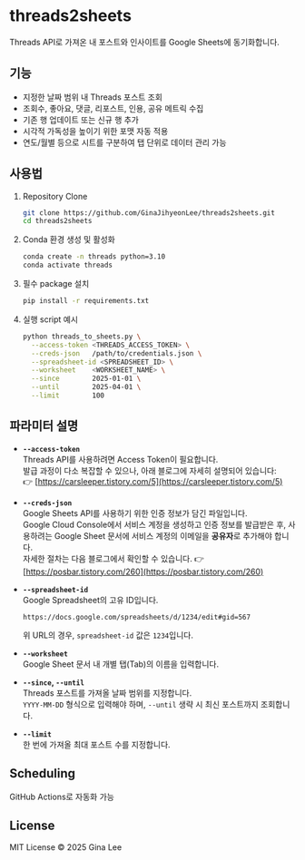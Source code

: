 # threads2sheets

Threads API로 가져온 내 포스트와 인사이트를 Google Sheets에 동기화합니다.

## 기능

- 지정한 날짜 범위 내 Threads 포스트 조회  
- 조회수, 좋아요, 댓글, 리포스트, 인용, 공유 메트릭 수집  
- 기존 행 업데이트 또는 신규 행 추가  
- 시각적 가독성을 높이기 위한 포맷 자동 적용  
- 연도/월별 등으로 시트를 구분하여 탭 단위로 데이터 관리 가능

## 사용법

1. Repository Clone
   ```bash
   git clone https://github.com/GinaJihyeonLee/threads2sheets.git
   cd threads2sheets
   ```

2. Conda 환경 생성 및 활성화
   ```bash
   conda create -n threads python=3.10
   conda activate threads
   ```

3. 필수 package 설치  
   ```bash
   pip install -r requirements.txt
   ```

4. 실행 script 예시
   ```bash
   python threads_to_sheets.py \
     --access-token <THREADS_ACCESS_TOKEN> \
     --creds-json   /path/to/credentials.json \
     --spreadsheet-id <SPREADSHEET_ID> \
     --worksheet    <WORKSHEET_NAME> \
     --since        2025-01-01 \
     --until        2025-04-01 \
     --limit        100
   ```

## 파라미터 설명

- **`--access-token`**  
  Threads API를 사용하려면 Access Token이 필요합니다.  
  발급 과정이 다소 복잡할 수 있으나, 아래 블로그에 자세히 설명되어 있습니다:  
  👉 [https://carsleeper.tistory.com/5](https://carsleeper.tistory.com/5)

- **`--creds-json`**  
  Google Sheets API를 사용하기 위한 인증 정보가 담긴 파일입니다.  
  Google Cloud Console에서 서비스 계정을 생성하고 인증 정보를 발급받은 후, 사용하려는 Google Sheet 문서에 서비스 계정의 이메일을 **공유자**로 추가해야 합니다.  
  자세한 절차는 다음 블로그에서 확인할 수 있습니다.
  👉 [https://posbar.tistory.com/260](https://posbar.tistory.com/260)

- **`--spreadsheet-id`**  
  Google Spreadsheet의 고유 ID입니다.
  ```
  https://docs.google.com/spreadsheets/d/1234/edit#gid=567
  ```
  위 URL의 경우, `spreadsheet-id` 값은 `1234`입니다.  

- **`--worksheet`**  
  Google Sheet 문서 내 개별 탭(Tab)의 이름을 입력합니다.  

- **`--since`, `--until`**  
  Threads 포스트를 가져올 날짜 범위를 지정합니다.  
  `YYYY-MM-DD` 형식으로 입력해야 하며, `--until` 생략 시 최신 포스트까지 조회합니다.

- **`--limit`**  
  한 번에 가져올 최대 포스트 수를 지정합니다.  


## Scheduling

GitHub Actions로 자동화 가능


## License

MIT License © 2025 Gina Lee
